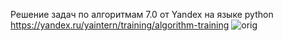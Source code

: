 Решение задач по алгоритмам 7.0 от Yandex на языке python
https://yandex.ru/yaintern/training/algorithm-training
![orig](https://github.com/user-attachments/assets/6c227800-403f-4b68-bc5b-98fb8975b58e)
